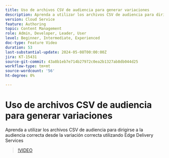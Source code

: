 ```yaml
---
title: Uso de archivos CSV de audiencia para generar variaciones
description: Aprenda a utilizar los archivos CSV de audiencia para dirigirse a la audiencia correcta desde la variación correcta utilizando Edge Delivery Services
version: Cloud Service
feature: Authoring
topic: Content Management
role: Admin, Developer, Leader, User
level: Beginner, Intermediate, Experienced
doc-type: Feature Video
duration: 53
last-substantial-update: 2024-05-08T00:00:00Z
jira: KT-15431
source-git-commit: 43a8b1eb7e714b27972c0ea2b1327ab8db044d25
workflow-type: tm+mt
source-wordcount: '56'
ht-degree: 0%

---
```



# Uso de archivos CSV de audiencia para generar variaciones

Aprenda a utilizar los archivos CSV de audiencia para dirigirse a la audiencia correcta desde la variación correcta utilizando Edge Delivery Services

>[!VIDEO](https://video.tv.adobe.com/v/3428793/?learn=on)
